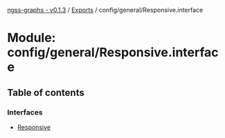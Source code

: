 [ngss-graphs - v0.1.3](../README.md) / [Exports](../modules.md) / config/general/Responsive.interface

# Module: config/general/Responsive.interface

## Table of contents

### Interfaces

- [Responsive](../interfaces/config_general_responsive_interface.responsive.md)
